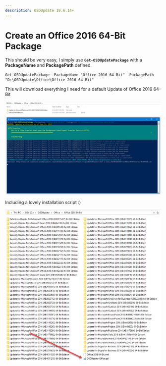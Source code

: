 ```yaml
---
description: OSDUpdate 19.6.14+
---
```


# Create an Office 2016 64-Bit Package

This should be very easy, I simply use **`Get-OSDUpdatePackage`** with a **PackageName** and **PackagePath** defined.

```text
Get-OSDUpdatePackage -PackageName "Office 2016 64-Bit" -PackagePath "D:\OSDUpdate\Office\Office 2016 64-Bit"
```

This will download everything I need for a default Update of Office 2016 64-Bit

![](../../../.gitbook/assets/image%20%2869%29.png)

Including a lovely installation script :\)

![](../../../.gitbook/assets/image%20%28254%29.png)





